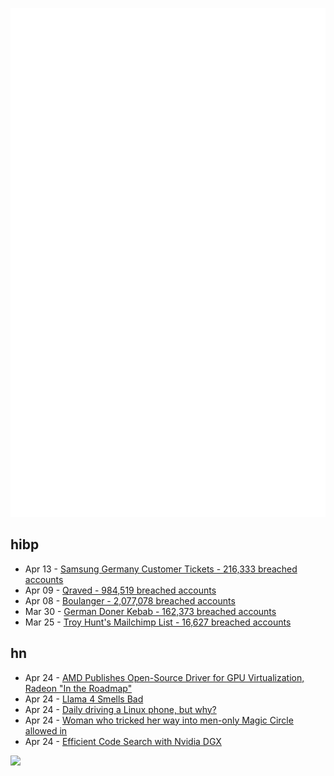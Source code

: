![Metrics](https://raw.githubusercontent.com/phixion/phixion/master/metrics.svg)

## hibp

<!--
for https://github.com/phixion/phixion/blob/main/.github/workflows/feeds.yml
-->
<!--START_SECTION:haveibeenpwnd-->
- Apr 13 - [Samsung Germany Customer Tickets - 216,333 breached accounts](https://haveibeenpwned.com/PwnedWebsites#SamsungGermany)
- Apr 09 - [Qraved - 984,519 breached accounts](https://haveibeenpwned.com/PwnedWebsites#Qraved)
- Apr 08 - [Boulanger - 2,077,078 breached accounts](https://haveibeenpwned.com/PwnedWebsites#Boulanger)
- Mar 30 - [German Doner Kebab - 162,373 breached accounts](https://haveibeenpwned.com/PwnedWebsites#GermanDonerKebab)
- Mar 25 - [Troy Hunt's Mailchimp List - 16,627 breached accounts](https://haveibeenpwned.com/PwnedWebsites#TroyHuntMailchimpList)
<!--END_SECTION:haveibeenpwnd-->

## hn

<!--
for https://github.com/phixion/phixion/blob/main/.github/workflows/feeds.yml
-->
<!--START_SECTION:hn-->
- Apr 24 - [AMD Publishes Open-Source Driver for GPU Virtualization, Radeon "In the Roadmap"](https://www.phoronix.com/news/AMD-GIM-Open-Source)
- Apr 24 - [Llama 4 Smells Bad](https://fastml.com/llama-4-smells-bad/)
- Apr 24 - [Daily driving a Linux phone, but why?](https://thefoggiest.dev/2025/04/24/daily-driving-a-linux-phone-but-why)
- Apr 24 - [Woman who tricked her way into men-only Magic Circle allowed in](https://www.bbc.com/news/articles/cwy79nq4yz4o)
- Apr 24 - [Efficient Code Search with Nvidia DGX](https://developer.nvidia.com/blog/spotlight-qodo-innovates-efficient-code-search-with-nvidia-dgx/)
<!--END_SECTION:hn-->

<!--
for https://yhype.me
-->
![](https://hit.yhype.me/github/profile?user_id=13013670)
